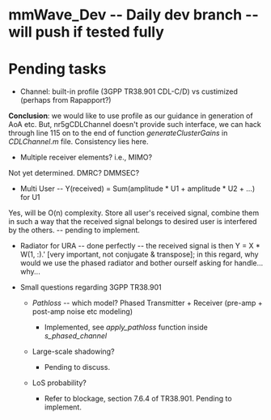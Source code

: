 # mmWave_Dev -- Daily dev branch -- will push if tested fully

# Pending tasks

* Channel: built-in profile (3GPP TR38.901 CDL-C/D) vs custimized (perhaps from Rapapport?) 

**Conclusion**: we would like to use profile as our guidance in generation of AoA etc. But, nr5gCDLChannel doesn't provide such interface, we can hack through line 115 on to the end of function *generateClusterGains* in *CDLChannel.m* file. Consistency lies here.

* Multiple receiver elements? i.e., MIMO?

Not yet determined. DMRC? DMMSEC?

* Multi User -- Y(received) = Sum(amplitude * U1 + amplitude * U2 + ...) for U1

Yes, will be O(n) complexity. Store all user's received signal, combine them in such a way that the received signal belongs to desired user is interfered by the others. -- pending to implement.

* Radiator for URA -- done perfectly -- the received signal is then Y = X * W(1, :).' [very important, not conjugate & transpose]; in this regard, why would we use the phased radiator and bother ourself asking for handle... why...

* Small questions regarding 3GPP TR38.901

    * *Pathloss* -- which model? Phased Transmitter + Receiver (pre-amp + post-amp noise etc modeling)
        * Implemented, see *apply_pathloss* function inside *s_phased_channel*

    * Large-scale shadowing?
        * Pending to discuss.

    * LoS probability?
        * Refer to blockage, section 7.6.4 of TR38.901. Pending to implement.